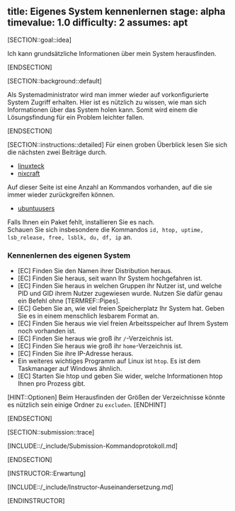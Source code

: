 title: Eigenes System kennenlernen
stage: alpha
timevalue: 1.0
difficulty: 2
assumes: apt
---

[SECTION::goal::idea]

Ich kann grundsätzliche Informationen über mein System herausfinden.

[ENDSECTION]

[SECTION::background::default]

Als Systemadministrator wird man immer wieder auf vorkonfigurierte System Zugriff erhalten.
Hier ist es nützlich zu wissen, wie man sich Informationen über das System holen kann. Somit wird 
einem die Lösungsfindung für ein Problem leichter fallen.

[ENDSECTION]

[SECTION::instructions::detailed]
Für einen groben Überblick lesen Sie sich die nächsten zwei Beiträge durch.

- [linuxteck](https://www.linuxteck.com/linux-system-information-command-cheat-sheet/)
- [nixcraft](https://www.cyberciti.biz/open-source/linux-commands-to-know-the-system/)

Auf dieser Seite ist eine Anzahl an Kommandos vorhanden, auf die sie immer wieder zurückgreifen können.

- [ubuntuusers](https://wiki.ubuntuusers.de/Shell/Befehls%C3%BCbersicht/)

Falls Ihnen ein Paket fehlt, installieren Sie es nach.  
Schauen Sie sich insbesondere die Kommandos `id, htop, uptime, lsb_release, free, lsblk, du, df, ip` an.

### Kennenlernen des eigenen System

- [EC] Finden Sie den Namen ihrer Distribution heraus.
- [EC] Finden Sie heraus, seit wann Ihr System hochgefahren ist.
- [EC] Finden Sie heraus in welchen Gruppen ihr Nutzer ist, und welche PID und GID ihrem Nutzer zugewiesen wurde. Nutzen Sie dafür genau ein Befehl ohne [TERMREF::Pipes].
- [EC] Geben Sie an, wie viel freien Speicherplatz Ihr System hat. Geben Sie es in einem menschlich lesbarem Format an.
- [EC] Finden Sie heraus wie viel freien Arbeitsspeicher auf Ihrem System noch vorhanden ist.
- [EC] Finden Sie heraus wie groß ihr `/`-Verzeichnis ist.
- [EC] Finden Sie heraus wie groß ihr `home`-Verzeichnis ist.
- [EC] Finden Sie ihre IP-Adresse heraus.
- Ein weiteres wichtiges Programm auf Linux ist `htop`. Es ist dem Taskmanager auf Windows ähnlich.
- [EC] Starten Sie htop und geben Sie wider, welche Informationen htop Ihnen pro Prozess gibt.

[HINT::Optionen]
Beim Herausfinden der Größen der Verzeichnisse könnte es nützlich sein einige Ordner zu `excluden`.
[ENDHINT]

[ENDSECTION]

[SECTION::submission::trace]

[INCLUDE::/_include/Submission-Kommandoprotokoll.md]

[ENDSECTION]

[INSTRUCTOR::Erwartung]

[INCLUDE::/_include/Instructor-Auseinandersetzung.md]

[ENDINSTRUCTOR]